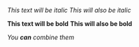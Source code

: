 _This text will be italic_
_This will also be italic_

**This text will be bold**
__This will also be bold__

_You __can__ combine them_
